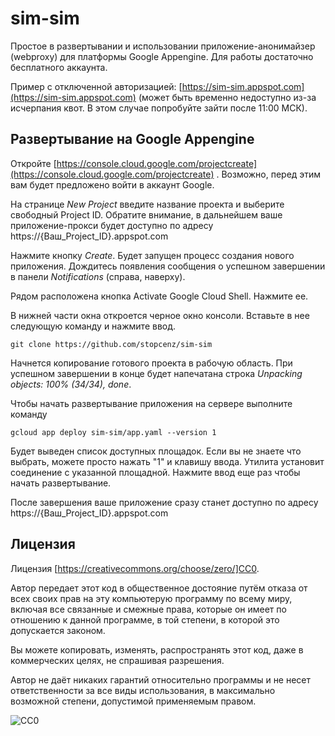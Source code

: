 sim-sim
=======

Простое в развертывании и использовании приложение-анонимайзер (webproxy) для платформы Google Appengine. Для работы достаточно бесплатного аккаунта. 

Пример с отключенной авторизацией: [https://sim-sim.appspot.com](https://sim-sim.appspot.com) (может быть временно недоступно из-за исчерпания квот. В этом случае попробуйте зайти после 11:00 МСК).


Развертывание на Google Appengine
---------------------------------

Откройте [https://console.cloud.google.com/projectcreate](https://console.cloud.google.com/projectcreate) . Возможно, перед этим вам будет предложено войти в аккаунт Google.

На странице *New Project* введите название проекта и выберите свободный Project ID. Обратите внимание, в дальнейшем ваше приложение-прокси будет доступно по адресу https://{Ваш_Project_ID}.appspot.com

Нажмите кнопку *Create*. Будет запущен процесс создания нового приложения. Дождитесь появления сообщения о успешном завершении в панели *Notifications* (справа, наверху).

Рядом расположена кнопка Activate Google Cloud Shell. Нажмите ее.


В нижней части окна откроется черное окно консоли. Вставьте в нее следующую команду и нажмите ввод.

    git clone https://github.com/stopcenz/sim-sim

Начнется копирование готового проекта в рабочую область. При успешном завершении в конце будет напечатана строка *Unpacking objects: 100% (34/34), done*.

Чтобы начать развертывание приложения на сервере выполните команду

    gcloud app deploy sim-sim/app.yaml --version 1

Будет выведен список доступных площадок. Если вы не знаете что выбрать, можете просто нажать "1" и клавишу ввода. Утилита установит соединение с указанной площадной. Нажмите ввод еще раз чтобы начать развертывание.

После завершения ваше приложение сразу станет доступно по адресу https://{Ваш_Project_ID}.appspot.com


Лицензия
--------

Лицензия [https://creativecommons.org/choose/zero/]CC0.

Автор передает этот код в общественное достояние путём отказа от всех своих прав 
на эту компьютерую программу по всему миру, включая все связанные и смежные права, 
которые он имеет по отношению к данной программе, в той степени, в которой 
это допускается законом.

Вы можете копировать, изменять, распространять этот код, даже в коммерческих целях,
не спрашивая разрешения.

Автор не даёт никаких гарантий относительно программы и не несет ответственности 
за все виды использования, в максимально возможной степени, допустимой 
применяемым правом.

![CC0](https://licensebuttons.net/p/zero/1.0/80x15.png)
